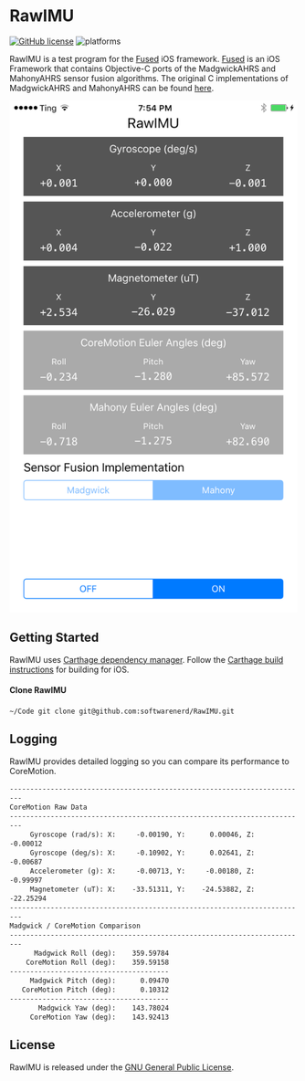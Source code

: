 # RawIMU

[![GitHub license](https://img.shields.io/aur/license/yaourt.svg)](https://raw.githubusercontent.com/softwarenerd/RawIMU/master/LICENSE.md) ![platforms](https://img.shields.io/badge/platforms-iOS%20-lightgrey.svg)

RawIMU is a test program for the [Fused](https://github.com/softwarenerd/Fused) iOS framework. [Fused](https://github.com/softwarenerd/Fused) is an iOS Framework that contains Objective-C ports of the MadgwickAHRS and MahonyAHRS sensor fusion algorithms. The original C implementations of MadgwickAHRS and MahonyAHRS can be found [here](http://www.x-io.co.uk/res/sw/madgwick_algorithm_c.zip).

![RawIMU](Documentation/RawIMU.png)

## Getting Started

RawIMU uses [Carthage dependency manager](https://github.com/Carthage/Carthage). Follow the [Carthage build instructions](https://github.com/Carthage/Carthage#if-youre-building-for-ios-tvos-or-watchos) for building for iOS.

#### Clone RawIMU

`~/Code git clone git@github.com:softwarenerd/RawIMU.git`

## Logging

RawIMU provides detailed logging so you can compare its performance to CoreMotion.

```
-------------------------------------------------------------------------
CoreMotion Raw Data
-------------------------------------------------------------------------
     Gyroscope (rad/s): X:     -0.00190, Y:      0.00046, Z:     -0.00012
     Gyroscope (deg/s): X:     -0.10902, Y:      0.02641, Z:     -0.00687
     Accelerometer (g): X:     -0.00713, Y:     -0.00180, Z:     -0.99997
     Magnetometer (uT): X:    -33.51311, Y:    -24.53882, Z:    -22.25294
-------------------------------------------------------------------------
Madgwick / CoreMotion Comparison
-------------------------------------------------------------------------
      Madgwick Roll (deg):    359.59784
    CoreMotion Roll (deg):    359.59158
---------------------------------------
     Madgwick Pitch (deg):      0.09470
   CoreMotion Pitch (deg):      0.10312
---------------------------------------
       Madgwick Yaw (deg):    143.78024
     CoreMotion Yaw (deg):    143.92413
```

## License

RawIMU is released under the [GNU General Public License](LICENSE.md).
